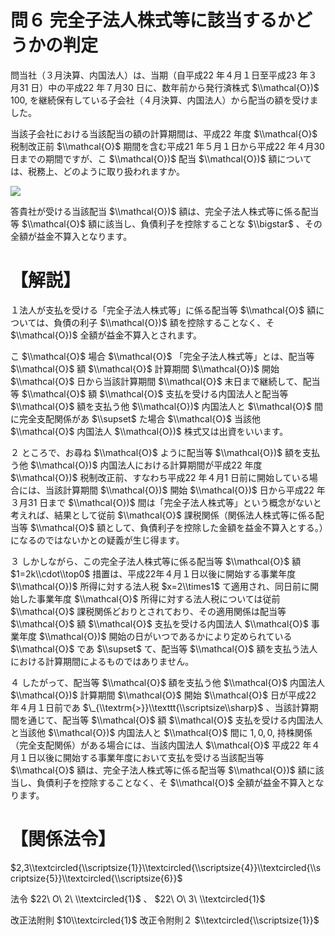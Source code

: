 # 問６ 完全子法人株式等に該当するかどうかの判定

問当社（３月決算、内国法人）は、当期（自平成22 年４月１日至平成23 年３月31 日）中の平成22 年７月30 日に、数年前から発行済株式 $\\mathcal{O})$ $100,%$ を継続保有している子会社（４月決算、内国法人）から配当の額を受けました。

当該子会社における当該配当の額の計算期間は、平成22 年度 $\\mathcal{O}$ 税制改正前 $\\mathcal{O}$ 期間を含む平成21 年５月１日から平成22 年４月30 日までの期間ですが、こ $\\mathcal{O})$ 配当 $\\mathcal{O})$ 額については、税務上、どのように取り扱われますか。

![](https://www.nta.go.jp/tmp/a1a27120-6934-4015-9e6f-8c37c1bf81ca/images/69b3f31f1490282c845f82257e6eaffb360efe0839f19d8e28b4f66c28f744df.jpg)

答貴社が受ける当該配当 $\\mathcal{O})$ 額は、完全子法人株式等に係る配当等 $\\mathcal{O}$ 額に該当し、負債利子を控除することな $\\bigstar$ 、その全額が益金不算入となります。

# 【解説】

１法人が支払を受ける「完全子法人株式等」に係る配当等 $\\mathcal{O}$ 額については、負債の利子 $\\mathcal{O})$ 額を控除することなく、そ $\\mathcal{O})$ 全額が益金不算入とされます。

こ $\\mathcal{O}$ 場合 $\\mathcal{O}$ 「完全子法人株式等」とは、配当等 $\\mathcal{O}$ 額 $\\mathcal{O}$ 計算期間 $\\mathcal{O})$ 開始 $\\mathcal{O}$ 日から当該計算期間 $\\mathcal{O}$ 末日まで継続して、配当等 $\\mathcal{O}$ 額 $\\mathcal{O}$ 支払を受ける内国法人と配当等 $\\mathcal{O}$ 額を支払う他 $\\mathcal{O})$ 内国法人と $\\mathcal{O}$ 間に完全支配関係があ $\\supset$ た場合 $\\mathcal{O}$ 当該他 $\\mathcal{O}$ 内国法人 $\\mathcal{O})$ 株式又は出資をいいます。

２ ところで、お尋ね $\\mathcal{O}$ ように配当等 $\\mathcal{O})$ 額を支払う他 $\\mathcal{O})$ 内国法人における計算期間が平成22 年度 $\\mathcal{O})$ 税制改正前、すなわち平成22 年４月1 日前に開始している場合には、当該計算期間 $\\mathcal{O})$ 開始 $\\mathcal{O})$ 日から平成22 年３月31 日まで $\\mathcal{O})$ 間は「完全子法人株式等」という概念がないと考えれば、結果として従前 $\\mathcal{O}$ 課税関係（関係法人株式等に係る配当等 $\\mathcal{O}$ 額として、負債利子を控除した金額を益金不算入とする。）になるのではないかとの疑義が生じ得ます。

３ しかしながら、この完全子法人株式等に係る配当等 $\\mathcal{O}$ 額 $1=2k\\cdot\\top0$ 措置は、平成22年４月１日以後に開始する事業年度 $\\mathcal{O})$ 所得に対する法人税 $x=2\\times1$ て適用され、同日前に開始した事業年度 $\\mathcal{O}$ 所得に対する法人税については従前 $\\mathcal{O}$ 課税関係どおりとされており、その適用関係は配当等 $\\mathcal{O}$ 額 $\\mathcal{O}$ 支払を受ける内国法人 $\\mathcal{O}$ 事業年度 $\\mathcal{O})$ 開始の日がいつであるかにより定められている $\\mathcal{O}$ であ $\\supset$ て、配当等 $\\mathcal{O}$ 額を支払う法人における計算期間によるものではありません。

４ したがって、配当等 $\\mathcal{O}$ 額を支払う他 $\\mathcal{O}$ 内国法人 $\\mathcal{O})$ 計算期間 $\\mathcal{O}$ 開始 $\\mathcal{O}$ 日が平成22 年４月１日前であ $\_{\\textrm{>}}\\texttt{\\scriptsize\\sharp}$ 、当該計算期間を通じて、配当等 $\\mathcal{O}$ 額 $\\mathcal{O}$ 支払を受ける内国法人と当該他 $\\mathcal{O})$ 内国法人と $\\mathcal{O}$ 間に $1,0,0,%,\\mathcal{O}$ 持株関係（完全支配関係）がある場合には、当該内国法人 $\\mathcal{O}$ 平成22 年４月１日以後に開始する事業年度において支払を受ける当該配当等 $\\mathcal{O}$ 額は、完全子法人株式等に係る配当等 $\\mathcal{O})$ 額に該当し、負債利子を控除することなく、そ $\\mathcal{O}$ 全額が益金不算入となります。

# 【関係法令】

$2,3\\textcircled{\\scriptsize{1}}\\textcircled{\\scriptsize{4}}\\textcircled{\\scriptsize{5}}\\textcircled{\\scriptsize{6}}$

法令 $22\ O\ 2\ \\textcircled{1}$ 、 $22\ O\ 3\ \\textcircled{1}$

改正法附則 $10\\textcircled{1}$ 改正令附則２ $\\textcircled{\\scriptsize{1}}$